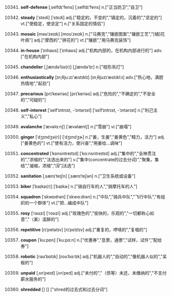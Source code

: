 10341. **self-defense**
[ˌselfdɪ'fens]  [ˌselfdɪ'fens]
n.["正当防卫","自卫"]  

10342. **steady**
[ˈstedi]  [ˈstɛdi]
adj.["稳定的，不变的","镇定的，沉着的","坚定的"]  vt.["使稳定，使坚定"]  n.["关系固定的情侣"]  

10343. **mosaic**
[məʊˈzeɪɪk]  [moʊˈzeɪɪk]
n.["马赛克","镶嵌图案","镶嵌工艺","[植]花叶病"]  adj.["摩西的","拼花的"]  vt.["镶嵌","用马赛克装饰"]  

10344. **in-house**
[ˈɪnhaʊs]  [ˈɪnhaʊs]
adj.["机构内部的，在机构内部进行的"]  adv.["在机构内部"]  

10345. **chandelier**
[ˌʃændəˈlɪə(r)]  [ˌʃændəˈlɪr]
n.["枝形吊灯"]  

10346. **enthusiastically**
[ɪnˌθju:zɪ'æstɪklɪ]  [ɪnˌθjuzɪˈæstɪkl:ɪ]
adv.["热心地，满腔热情地","起劲"]  

10347. **precarious**
[prɪˈkeəriəs]  [prɪˈkeriəs]
adj.["危险的","不确定的","不安全的","可疑的"]  

10348. **self-interest**
[ˈselfˈɪntrɪst, -ˈɪntərɪst]  [ˈsɛlfˈɪntrɪst, -ˈɪntərɪst]
n.["利己主义","私心"]  

10349. **avalanche**
[ˈævəlɑ:nʃ]  [ˈævəlæntʃ]
n.["雪崩"]  vi.["崩塌"]  

10350. **ginger**
[ˈdʒɪndʒə(r)]  [ˈdʒɪndʒɚ]
n.["姜，生姜","姜黄色","精力，活力"]  adj.["姜黄色的"]  vt.["使有活力，使兴奋","用姜给…调味"]  

10351. **concentrated**
[ˈkɒnsntreɪtɪd]  [ˈkɑ:nsntreɪtɪd]
adj.["集中的","全神贯注的","浓缩的","汰选出来的"]  v.["集中(concentrate的过去分词)","聚集，集结","凝缩，浓缩","[矿]汰选"]  

10352. **sanitation**
[ˌsænɪˈteɪʃn]  [ˌsænɪˈteʃən]
n.["卫生系统或设备"]  

10353. **biker**
[ˈbaɪkə(r)]  [ˈbaɪkɚ]
n.["骑自行车的人","骑摩托车的人"]  

10354. **squadron**
[ˈskwɒdrən]  [ˈskwɑ:drən]
n.["中队","骑兵中队","飞行中队","有组织的一个群体"]  vt.["把…编成中队"]  

10355. **rosy**
[ˈrəʊzi]  [ˈroʊzi]
adj.["玫瑰色的","愉快的，乐观的","一切都称心如意","〈美〉滥醉的"]  

10356. **repetitive**
[rɪˈpetətɪv]  [rɪˈpɛtɪtɪv]
adj.["重复的，啰嗦的","复唱的"]  

10357. **coupon**
[ˈku:pɒn]  [ˈku:pɑ:n]
n.["优惠券","息票，通票","试样，试件","配给券"]  

10358. **robotic**
[rəʊˈbɒtɪk]  [roʊˈbɑ:tɪk]
adj.["机器人的","自动的","像机器人似的","呆板的"]  

10359. **unpaid**
[ˌʌnˈpeɪd]  [ʌnˈped]
adj.["未付的","（债等）未还、未缴纳的","不支付薪水服务的"]  

10360. **shredded**
[]  []
["shred的过去式和过去分词"]  

